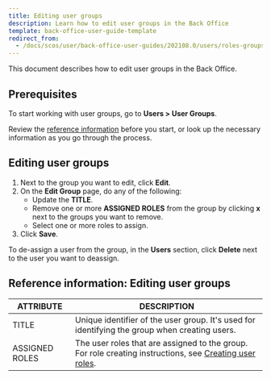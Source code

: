 ```yaml
---
title: Editing user groups
description: Learn how to edit user groups in the Back Office
template: back-office-user-guide-template
redirect_from:
  - /docs/scos/user/back-office-user-guides/202108.0/users/roles-groups-and-users/managing-groups.html
---
```


This document describes how to edit user groups in the Back Office.

## Prerequisites

To start working with user groups, go to **Users&nbsp;<span aria-label="and then">></span> User Groups**.

Review the [reference information](#reference-information-editing-user-groups) before you start, or look up the necessary information as you go through the process.

## Editing user groups

1. Next to the group you want to edit, click **Edit**.
2. On the **Edit Group** page, do any of the following:
    * Update the **TITLE**.
    * Remove one or more **ASSIGNED ROLES** from the group by clicking **x** next to the groups you want to remove.
    * Select one or more roles to assign.  
3. Click **Save**.

To de-assign a user from the group, in the **Users** section, click **Delete** next to the user you want to deassign.

## Reference information: Editing user groups

| ATTRIBUTE | DESCRIPTION |
| --- | --- |
| TITLE | Unique identifier of the user group. It's used for identifying the group when creating users. |
| ASSIGNED ROLES | The user roles that are assigned to the group. For role creating instructions, see [Creating user roles](/docs/scos/user/back-office-user-guides/{{page.version}}/users/managing-user-roles/creating-user-roles.html). |
